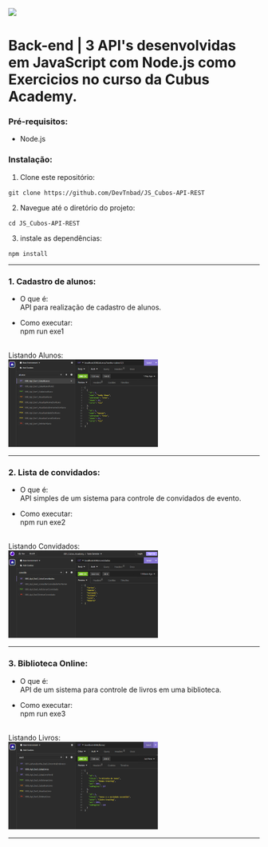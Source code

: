 ![](https://i.imgur.com/xG74tOh.png)

# Back-end | 3 API's desenvolvidas em **JavaScript** com **Node.js** como Exercicios no curso da Cubus Academy.

### Pré-requisitos:
- Node.js

### Instalação:
1. Clone este repositório:
```
git clone https://github.com/DevTnbad/JS_Cubos-API-REST
```


2. Navegue até o diretório do projeto: 
```
cd JS_Cubos-API-REST
```


3. instale as dependências:
```
npm install
```

---
### 1. Cadastro de alunos:

- O que é: 
<br>API para realização de cadastro de alunos.


- Como executar:
<br> npm run exe1<br>
<br>
Listando Alunos:
<br>
<img width="300" src=prints/listaAlunos.png> <br>

<hr>

### 2. Lista de convidados:

- O que é: 
<br>API simples de um sistema para controle de convidados de evento.


- Como executar: 
<br> npm run exe2<br>
<br>
Listando Convidados:
<br>
<img width="300" src=prints/listaConvidados.png>

<br>

---
### 3. Biblioteca Online:

- O que é: 
<br>API de um sistema para controle de livros em uma biblioteca.


- Como executar: 
<br> npm run exe3<br>
<br>
Listando Livros:
<br>
<img width="300" src=prints/listaLivros.png> 

---

